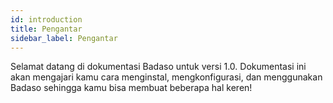 ```yaml
---
id: introduction
title: Pengantar
sidebar_label: Pengantar
---
```


Selamat datang di dokumentasi Badaso untuk versi 1.0. Dokumentasi ini akan mengajari kamu cara menginstal, mengkonfigurasi, dan menggunakan Badaso sehingga kamu bisa membuat beberapa hal keren!